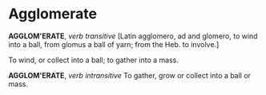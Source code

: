 # Agglomerate

**AGGLOM'ERATE**, _verb transitive_ \[Latin agglomero, ad and glomero, to wind into a ball, from glomus a ball of yarn; from the Heb. to involve.\]

To wind, or collect into a ball; to gather into a mass.

**AGGLOM'ERATE**, _verb intransitive_ To gather, grow or collect into a ball or mass.